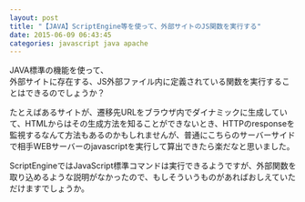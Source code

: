```yaml
---
layout: post
title: "【JAVA】ScriptEngine等を使って、外部サイトのJS関数を実行する"
date: 2015-06-09 06:43:45
categories: javascript java apache
---
```

<p>JAVA標準の機能を使って、<br>
外部サイトに存在する、JS外部ファイル内に定義されている関数を実行することはできるのでしょうか？</p>

<p>たとえばあるサイトが、遷移先URLをブラウザ内でダイナミックに生成していて、HTMLからはその生成方法を知ることができないとき、HTTPのresponseを監視するなんて方法もあるのかもしれませんが、普通にこちらのサーバーサイドで相手WEBサーバーのjavascriptを実行して算出できたら楽だなと思いました。</p>

<p>ScriptEngineではJavaScript標準コマンドは実行できるようですが、外部関数を取り込めるような説明がなかったので、もしそういうものがあればおしえていただけますでしょうか。</p>
